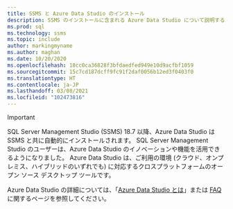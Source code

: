 ```yaml
---
title: SSMS と Azure Data Studio のインストール
description: SSMS のインストールに含まれる Azure Data Studio について説明するメッセージ。
ms.prod: sql
ms.technology: ssms
ms.topic: include
author: markingmyname
ms.author: maghan
ms.date: 10/20/2020
ms.openlocfilehash: 18cc0ca36828f3bfdaedfed949e10d9acfbf1059
ms.sourcegitcommit: 15c7cd187dcff9fc91f2daf0056b12ed3f0403f0
ms.translationtype: HT
ms.contentlocale: ja-JP
ms.lasthandoff: 03/08/2021
ms.locfileid: "102473816"
---
```

> [!Important]
> SQL Server Management Studio (SSMS) 18.7 以降、Azure Data Studio は SSMS と共に自動的にインストールされます。 SQL Server Management Studio のユーザーは、Azure Data Studio のイノベーションや機能を活用できるようになりました。 Azure Data Studio は、ご利用の環境 (クラウド、オンプレミス、ハイブリッドのいずれでも) に対応するクロスプラットフォームのオープン ソース デスクトップ ツールです。
>
> Azure Data Studio の詳細については、「[Azure Data Studio とは](../azure-data-studio/what-is-azure-data-studio.md)」または [FAQ](../azure-data-studio/faq.yml) に関するページを参照してください。